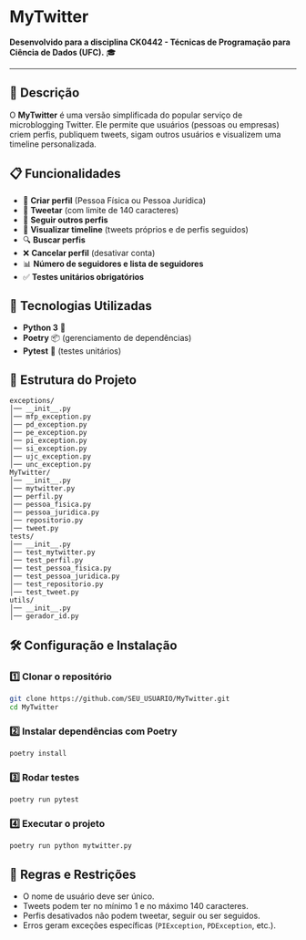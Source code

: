 # MyTwitter

**Desenvolvido para a disciplina CK0442 - Técnicas de Programação para Ciência de Dados (UFC).** 🎓

---

## 📌 Descrição
O **MyTwitter** é uma versão simplificada do popular serviço de microblogging Twitter. Ele permite que usuários (pessoas ou empresas) criem perfis, publiquem tweets, sigam outros usuários e visualizem uma timeline personalizada.

## 📋 Funcionalidades
- 📌 **Criar perfil** (Pessoa Física ou Pessoa Jurídica)
- 📝 **Tweetar** (com limite de 140 caracteres)
- 👥 **Seguir outros perfis**
- 📃 **Visualizar timeline** (tweets próprios e de perfis seguidos)
- 🔍 **Buscar perfis**
- ❌ **Cancelar perfil** (desativar conta)
- 📊 **Número de seguidores e lista de seguidores**
- ✅ **Testes unitários obrigatórios**

## 🚀 Tecnologias Utilizadas
- **Python 3** 🐍
- **Poetry** 📦 (gerenciamento de dependências)
- **Pytest** 🧪 (testes unitários)

## 📂 Estrutura do Projeto
```
exceptions/
│── __init__.py
│── mfp_exception.py
│── pd_exception.py
│── pe_exception.py
│── pi_exception.py
│── si_exception.py
│── ujc_exception.py
│── unc_exception.py
MyTwitter/
│── __init__.py
│── mytwitter.py
│── perfil.py
│── pessoa_fisica.py
│── pessoa_juridica.py
│── repositorio.py
│── tweet.py
tests/
│── __init__.py
│── test_mytwitter.py
│── test_perfil.py
│── test_pessoa_fisica.py
│── test_pessoa_juridica.py
│── test_repositorio.py
│── test_tweet.py
utils/
│── __init__.py
│── gerador_id.py

```

## 🛠️ Configuração e Instalação
### 1️⃣ Clonar o repositório
```bash
git clone https://github.com/SEU_USUARIO/MyTwitter.git
cd MyTwitter
```
### 2️⃣ Instalar dependências com Poetry
```bash
poetry install
```
### 3️⃣ Rodar testes
```bash
poetry run pytest
```
### 4️⃣ Executar o projeto
```bash
poetry run python mytwitter.py
```

## 📜 Regras e Restrições
- O nome de usuário deve ser único.
- Tweets podem ter no mínimo 1 e no máximo 140 caracteres.
- Perfis desativados não podem tweetar, seguir ou ser seguidos.
- Erros geram exceções específicas (`PIException`, `PDException`, etc.).
